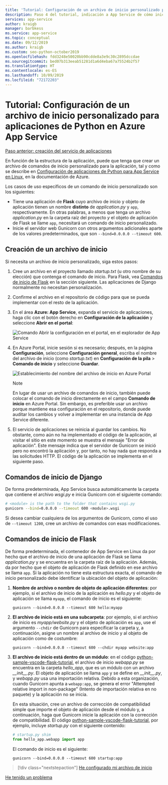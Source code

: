 ```yaml
---
title: 'Tutorial: Configuración de un archivo de inicio personalizado para aplicaciones de Python en Azure App Service en Linux'
description: Paso 4 del tutorial, indicación a App Service de cómo iniciar la aplicación web.
services: app-service
author: kraigb
manager: barbkess
ms.service: app-service
ms.topic: conceptual
ms.date: 09/12/2019
ms.author: kraigb
ms.custom: seo-python-october2019
ms.openlocfilehash: fdd3248e50020bb90cdde8a3e9c30c2895dccdae
ms.sourcegitcommit: bed07b313eeab51281d1a6d4eba67a75524b2f57
ms.translationtype: HT
ms.contentlocale: es-ES
ms.lasthandoff: 10/09/2019
ms.locfileid: "72172203"
---
```

# <a name="tutorial-configure-a-custom-startup-file-for-python-apps-on-azure-app-service"></a>Tutorial: Configuración de un archivo de inicio personalizado para aplicaciones de Python en Azure App Service

[Paso anterior: creación del servicio de aplicaciones](tutorial-deploy-app-service-on-linux-02.md)

En función de la estructura de la aplicación, puede que tenga que crear un archivo de comandos de inicio personalizado para la aplicación, tal y como se describe en [Configuración de aplicaciones de Python para App Service en Linux](https://docs.microsoft.com/azure/app-service/containers/how-to-configure-python), en la documentación de Azure.

Los casos de uso específicos de un comando de inicio personalizado son los siguientes:

- Tiene una aplicación de **Flask** cuyo archivo de inicio y objeto de aplicación tienen un nombre **distinto** de *application.py* y `app`, respectivamente. En otras palabras, a menos que tenga un archivo *application.py* en la carpeta raíz del proyecto *y* el objeto de aplicación de Flask se llame `app`, necesitará un comando de inicio personalizado.
- Inicie el servidor web Gunicorn con otros argumentos adicionales aparte de los valores predeterminados, que son `--bind=0.0.0.0 --timeout 600`.

## <a name="create-a-startup-file"></a>Creación de un archivo de inicio

Si necesita un archivo de inicio personalizado, siga estos pasos:

1. Cree un archivo en el proyecto llamado *startup.txt* (u otro nombre de su elección) que contenga el comando de inicio. Para Flask, vea [Comandos de inicio de Flask](#flask-startup-commands) en la sección siguiente. Las aplicaciones de Django normalmente no necesitan personalización.

1. Confirme el archivo en el repositorio de código para que se pueda implementar con el resto de la aplicación.

1. En el área **Azure: App Service**, expanda el servicio de aplicaciones, haga clic con el botón derecho en **Configuración de la aplicación** y seleccione **Abrir en el portal**:

    ![Comando Abrir la configuración en el portal, en el explorador de App Service](media/deploy-azure/open-settings-in-portal-command.png)

1. En Azure Portal, inicie sesión si es necesario; después, en la página **Configuración**, seleccione **Configuración general**, escriba el nombre del archivo de inicio (como *startup.txt*) en **Configuración de la pila** > **Comando de inicio** y seleccione **Guardar**.

    ![Establecimiento del nombre del archivo de inicio en Azure Portal](media/deploy-azure/azure-portal-startup-file.png)

    > [!NOTE]
    > En lugar de usar un archivo de comandos de inicio, también puede colocar el comando de inicio directamente en el campo **Comando de inicio** en Azure Portal. Sin embargo, es preferible usar un archivo porque mantiene esa configuración en el repositorio, donde puede auditar los cambios y volver a implementar en una instancia de App Service diferente.

1. El servicio de aplicaciones se reinicia al guardar los cambios. No obstante, como aún no ha implementado el código de la aplicación, al visitar el sitio en este momento se muestra el mensaje "Error de aplicación". Este mensaje indica que el servidor de Gunicorn se inició pero no encontró la aplicación y, por tanto, no hay nada que responda a las solicitudes HTTP. El código de la aplicación se implementa en el siguiente paso.

## <a name="django-startup-commands"></a>Comandos de inicio de Django

De forma predeterminada, App Service busca automáticamente la carpeta que contiene el archivo *wsgi.py* e inicia Gunicorn con el siguiente comando:

```bash
# <module> is the path to the folder that contains wsgi.py
gunicorn --bind=0.0.0.0 --timeout 600 <module>.wsgi
```

Si desea cambiar cualquiera de los argumentos de Gunicorn, como el uso de `--timeout 1200`, cree un archivo de comandos con esas modificaciones.

## <a name="flask-startup-commands"></a>Comandos de inicio de Flask

De forma predeterminada, el contenedor de App Service en Linux da por hecho que el archivo de inicio de una aplicación de Flask se llama *application.py* y se encuentra en la carpeta raíz de la aplicación. Además, da por hecho que el objeto de aplicación de Flask definido en ese archivo se llama `app`. Si la aplicación no tiene esta estructura exacta, el comando de inicio personalizado debe identificar la ubicación del objeto de aplicación:

1. **Nombre de archivo o nombre de objeto de aplicación diferentes**: por ejemplo, si el archivo de inicio de la aplicación es *hello.py* y el objeto de aplicación se llama `myapp`, el comando de inicio es el siguiente:

    ```text
    gunicorn --bind=0.0.0.0 --timeout 600 hello:myapp
    ```

1. **El archivo de inicio está en una subcarpeta**: por ejemplo, si el archivo de inicio es *myapp/website.py* y el objeto de aplicación es `app`, use el argumento `--chdir` de Gunicorn para especificar la carpeta y, a continuación, asigne un nombre al archivo de inicio y al objeto de aplicación como de costumbre:

    ```text
    gunicorn --bind=0.0.0.0 --timeout 600 --chdir myapp website:app
    ```

1. **El archivo de inicio está dentro de un módulo**: en el código [python-sample-vscode-flask-tutorial](https://github.com/Microsoft/python-sample-vscode-flask-tutorial), el archivo de inicio *webapp.py* se encuentra en la carpeta *hello_app*, que es un módulo con un archivo *\_\_init\_\_.py*. El objeto de aplicación se llama `app` y se define en *\_\_init\_\_.py*, y *webapp.py* usa una importación relativa. Debido a esta organización, cuando Gunicorn apunta a `webapp:app`, se genera el error "Attempted relative import in non-package" (Intento de importación relativa en no paquete) y la aplicación no se inicia.

    En esta situación, cree un archivo de corrección de compatibilidad simple que importe el objeto de aplicación desde el módulo y, a continuación, haga que Gunicorn inicie la aplicación con la corrección de compatibilidad. El código [python-sample-vscode-flask-tutorial](https://github.com/Microsoft/python-sample-vscode-flask-tutorial), por ejemplo, incluye *startup.py* con el siguiente contenido:

    ```python
    # startup.py shim
    from hello_app.webapp import app
    ```

    El comando de inicio es el siguiente:

    ```text
    gunicorn --bind=0.0.0.0 --timeout 600 startup:app
    ```

> [!div class="nextstepaction"]
> [He configurado mi archivo de inicio](tutorial-deploy-app-service-on-linux-05.md)

[He tenido un problema](https://www.research.net/r/PWZWZ52?tutorial=vscode-appservice-python&step=04-startup-command)
